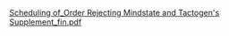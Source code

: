 [Scheduling of_Order Rejecting Mindstate and Tactogen's Supplement_fin.pdf](https://github.com/TactogenWhitePaper/TactogenWhitePaper.github.io/files/8857014/Scheduling.of_Order.Rejecting.Mindstate.and.Tactogen.s.Supplement_fin.pdf)
